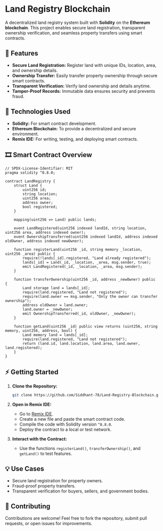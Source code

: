 # Land Registry Blockchain  

A decentralized land registry system built with **Solidity** on the **Ethereum blockchain**. This project enables secure land registration, transparent ownership verification, and seamless property transfers using smart contracts.  

## 🚀 Features  
- **Secure Land Registration:** Register land with unique IDs, location, area, and ownership details.  
- **Ownership Transfer:** Easily transfer property ownership through secure smart contracts.  
- **Transparent Verification:** Verify land ownership and details anytime.  
- **Tamper-Proof Records:** Immutable data ensures security and prevents fraud.  

## 💠 Technologies Used  
- **Solidity:** For smart contract development.  
- **Ethereum Blockchain:** To provide a decentralized and secure environment.  
- **Remix IDE:** For writing, testing, and deploying smart contracts.  

## 🎞️ Smart Contract Overview  

```solidity
// SPDX-License-Identifier: MIT
pragma solidity ^0.8.0;

contract LandRegistry {
    struct Land {
        uint256 id;
        string location;
        uint256 area;
        address owner;
        bool registered;
    }

    mapping(uint256 => Land) public lands;

    event LandRegistered(uint256 indexed landId, string location, uint256 area, address indexed owner);
    event OwnershipTransferred(uint256 indexed landId, address indexed oldOwner, address indexed newOwner);

    function registerLand(uint256 _id, string memory _location, uint256 _area) public {
        require(!lands[_id].registered, "Land already registered");
        lands[_id] = Land(_id, _location, _area, msg.sender, true);
        emit LandRegistered(_id, _location, _area, msg.sender);
    }

    function transferOwnership(uint256 _id, address _newOwner) public {
        Land storage land = lands[_id];
        require(land.registered, "Land not registered");
        require(land.owner == msg.sender, "Only the owner can transfer ownership");
        address oldOwner = land.owner;
        land.owner = _newOwner;
        emit OwnershipTransferred(_id, oldOwner, _newOwner);
    }

    function getLand(uint256 _id) public view returns (uint256, string memory, uint256, address, bool) {
        Land memory land = lands[_id];
        require(land.registered, "Land not registered");
        return (land.id, land.location, land.area, land.owner, land.registered);
    }
}
```

## ⚡ Getting Started  

1. **Clone the Repository:**  
   ```bash
   git clone https://github.com/Siddhant-78/Land-Registry-Blockchain.git
   ```  

2. **Open in Remix IDE:**  
   - Go to [Remix IDE](https://remix.ethereum.org/).  
   - Create a new file and paste the smart contract code.  
   - Compile the code with Solidity version `^0.8.0`.  
   - Deploy the contract to a local or test network.  

3. **Interact with the Contract:**  
   - Use the functions `registerLand()`, `transferOwnership()`, and `getLand()` to test features.  

## 💡 Use Cases  
- Secure land registration for property owners.  
- Fraud-proof property transfers.  
- Transparent verification for buyers, sellers, and government bodies.  

## 🙌 Contributing  
Contributions are welcome! Feel free to fork the repository, submit pull requests, or open issues for improvements.  



